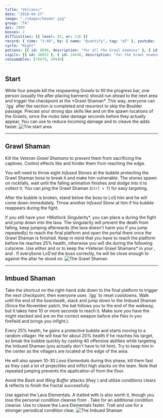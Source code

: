 ```yaml
---
title: "Volcanic"
date: "2018-04-17"
image: "./images/header.jpg"
group: "T4"
api: 2989
bosses: 2
difficulties: [{ level: 92, ar: 136 }]
record: { time: "3:48", by: { name: "Quantify", tag: "qT" }, youtube: [{ id: "un7xbSP-7KI", name: "Deathly", specialization: "Chronomancer" }]}
cycle: "Night"
potions: [{ id: 8890, description: "for all the Grawl enemies" }, { id: 8885, description: "for the Imbued Shaman endboss" }]
sigils: [{ id: 36053 }, { id: 24648, description: "for the Grawl enemies" }, { id: 24661, description: "for the Imbued Shaman endboss" }]
consumables: [78978, 49940]
---
```


## Start <Item id="8890" text="false"/><Item id="24648" text="false"/>

<Grid>
<Column>
While four people kill the respawning Grawls to fill the progress bar, one person (usually the <Specialization name="warrior"/> after placing banners) should run ahead to the next area and trigger the checkpoint at the *Grawl Shaman*. This way, everyone can `/gg` after the section is completed and resurrect to skip the Boulder passage.

<Tips>
    <Tip specialization="elementalist">Precast your strong dps skills like <Skill id="5737"/> and <Skill id="5501"/> on the spawn locations of the Grawls, since the mobs take damage seconds before they actually appear.    
    You can use <Skill id="5738"/> to reduce incoming damage and <Skill id="22572"/> to cleave the adds faster. </Tip>
</Tips>

</Column>

<Column width="6">
<Image src="./images/the_start_area.jpg" title="The start area"/>
</Column>
</Grid>

---

## <Boss/> Grawl Shaman <Item id="8890" text="false"/><Item id="24648" text="false"/>

Kill the _Veteran Grawl Shamans_ to prevent them from sacrificing the captives. Control effects like <Control name="stun"/> and <Condition name="immobile"/> hinder them from reaching the edge.

You will need to throw eight _Infused Stones_ at the bubble protecting the Grawl Shaman boss to break it and make him vulnerable. The stones spawn on rockfalls, wait until the falling animation finishes and dodge into it to collect it. You can ping the Grawl Shaman (`Ctrl + T`) for easy targeting.

After the bubble is broken, stand below the boss to LoS him and he will come down immediately. Throw another _Infused Stone_ at him if his bubble reappears during the fight.

<Tips>
    <Tip specialization="mesmer">If you still have your *Mistlock Singularity*, you can place a <Skill id="10197"/> during the fight and jump down into the lava. The singularity will prevent the death from falling, keep jumping afterwards (the lava doesn't harm you if you jump repeatedly) to reach the final platform and open the portal there once the Grawl Shaman is finished. Keep in mind that you have to reach the platform before he reaches 25% health, otherwise you will die during the following cutscene.</Tip>
    <Tip specialization="weaver">Use either <Skill id="5683"/> and <Skill id="5686"/> or <Skill id="5671"/> to keep the *Veteran Grawl Shamans* in your <Skill id="5548"/>, <Skill id="43762"/> and <Skill id="41125"/>.    
        If everybone LoS'ed the boss correctly, he will be close enough to <Skill id="5697"/> against the altar he stood on.</Tip>

</Tips>

<Image src="./images/the_grawl_shaman.jpg" title="The Grawl Shaman"/>

---

## <Boss red/> Imbued Shaman <Item id="8885" text="false"/><Item id="8886" text="false"/><Item id="24661" text="false"/>

<Grid>
<Column>
Take the shortcut on the right-hand side down to the final platform to trigger the next checkpoint, then everyone uses `/gg` to reset cooldowns. Walk until the end of the boardwalk, stack <Boon name="might"/> and jump down to the Imbued Shaman (Since the November patch, the bat follows you to the end of the walkway, but it takes here 10 or more seconds to reach it. Make sure you have the might stacked and are on the correct weapon before she flies in you firefield and brings you infight.).

Every 25% health, he gains a protective bubble and starts moving to a random villager. He will heal for about 20% health if he reaches his target, so break the bubble quickly by casting 40 offensive abilities while targeting the Imbued Shaman (you actually don't have to hit him). Try to keep him in the center as the villagers are located at the edge of the area.

He will also spawn 10-30 _Lava Elementals_ during this phase, kill them fast as they cast a lot of projectiles and inflict high <Condition name="burning"/> stacks on the team. Note that repeated jumping prevents the application of <Condition name="burning"/> from the floor.

Avoid the _Bash_ and _Wing Buffer_ attacks (they <Control name="knockback"/>) and utilize conditions clears & reflects to finish the fractal successfully.
</Column>

<Column width="6">
<Tips>
    <Tip specialization="mesmer">Use <Skill id="10302"/> against the Lava Elementals. A <Skill id="10186"/> traited with <Trait id="751"/> is also worth it, though you lose the personal condition cleanse from <Trait id="740"/>.</Tip>
    <Tip specialization="weaver">Take <Skill id="5507"/> for an additional condition cleanse. Use <Skill id="22572"/> to cleave the Lava Elementals faster.</Tip>
    <Tip specialization="ranger">Trait <Trait id="1075"/> and use <Skill id="12489"/> for a stronger periodical condition clear.</Tip>
</Tips>
</Column>
</Grid>

<Image src="./images/the_imbued_shaman.jpg" title="The Imbued Shaman"/>
